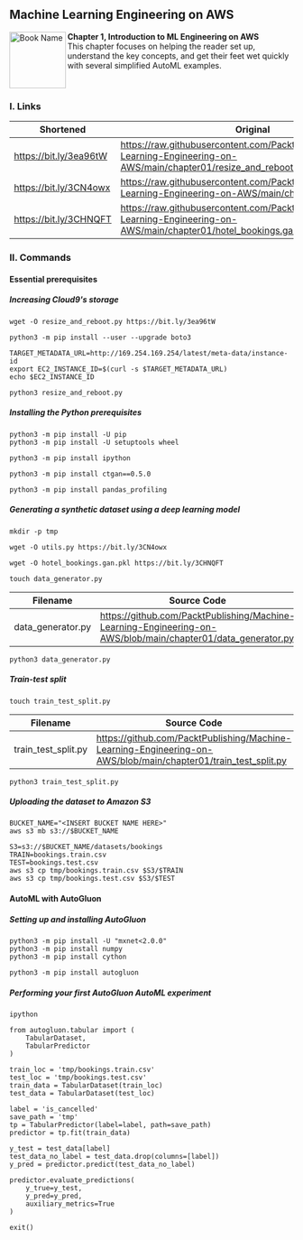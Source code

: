## Machine Learning Engineering on AWS

<a href="https://www.packtpub.com/product/machine-learning-engineering-on-aws/9781803247595"><img src="https://static.packt-cdn.com/products/9781803247595/cover/smaller" alt="Book Name" height="100px" align="left"></a>

**Chapter 1, Introduction to ML Engineering on AWS** <br />
This chapter focuses on helping the reader set up, understand the key concepts, and get their feet wet quickly with several
simplified AutoML examples.

<br />

### I. Links

| Shortened              | Original                                                                                                                    |
|------------------------|-----------------------------------------------------------------------------------------------------------------------------|
| https://bit.ly/3ea96tW | https://raw.githubusercontent.com/PacktPublishing/Machine-Learning-Engineering-on-AWS/main/chapter01/resize_and_reboot.py   |
| https://bit.ly/3CN4owx | https://raw.githubusercontent.com/PacktPublishing/Machine-Learning-Engineering-on-AWS/main/chapter01/utils.py               |
| https://bit.ly/3CHNQFT | https://raw.githubusercontent.com/PacktPublishing/Machine-Learning-Engineering-on-AWS/main/chapter01/hotel_bookings.gan.pkl |

### II. Commands

#### Essential prerequisites

##### Increasing Cloud9's storage

```
wget -O resize_and_reboot.py https://bit.ly/3ea96tW

python3 -m pip install --user --upgrade boto3

TARGET_METADATA_URL=http://169.254.169.254/latest/meta-data/instance-id
export EC2_INSTANCE_ID=$(curl -s $TARGET_METADATA_URL)
echo $EC2_INSTANCE_ID

python3 resize_and_reboot.py
```

##### Installing the Python prerequisites

```
python3 -m pip install -U pip
python3 -m pip install -U setuptools wheel

python3 -m pip install ipython

python3 -m pip install ctgan==0.5.0

python3 -m pip install pandas_profiling
```

##### Generating a synthetic dataset using a deep learning model

```
mkdir -p tmp

wget -O utils.py https://bit.ly/3CN4owx

wget -O hotel_bookings.gan.pkl https://bit.ly/3CHNQFT

touch data_generator.py
```

| Filename          | Source Code                                                                                                  |
|-------------------|--------------------------------------------------------------------------------------------------------------|
| data_generator.py | https://github.com/PacktPublishing/Machine-Learning-Engineering-on-AWS/blob/main/chapter01/data_generator.py |

```
python3 data_generator.py
```

##### Train-test split

```
touch train_test_split.py
```

| Filename            | Source Code                                                                                                    |
|---------------------|----------------------------------------------------------------------------------------------------------------|
| train_test_split.py | https://github.com/PacktPublishing/Machine-Learning-Engineering-on-AWS/blob/main/chapter01/train_test_split.py |

```
python3 train_test_split.py
```

##### Uploading the dataset to Amazon S3

```
BUCKET_NAME="<INSERT BUCKET NAME HERE>" 
aws s3 mb s3://$BUCKET_NAME

S3=s3://$BUCKET_NAME/datasets/bookings 
TRAIN=bookings.train.csv 
TEST=bookings.test.csv
aws s3 cp tmp/bookings.train.csv $S3/$TRAIN 
aws s3 cp tmp/bookings.test.csv $S3/$TEST
```

#### AutoML with AutoGluon

##### Setting up and installing AutoGluon

```
python3 -m pip install -U "mxnet<2.0.0" 
python3 -m pip install numpy
python3 -m pip install cython

python3 -m pip install autogluon
```

##### Performing your first AutoGluon AutoML experiment

```
ipython

from autogluon.tabular import ( 
    TabularDataset,
    TabularPredictor
)

train_loc = 'tmp/bookings.train.csv' 
test_loc = 'tmp/bookings.test.csv' 
train_data = TabularDataset(train_loc) 
test_data = TabularDataset(test_loc)

label = 'is_cancelled' 
save_path = 'tmp'
tp = TabularPredictor(label=label, path=save_path)
predictor = tp.fit(train_data) 

y_test = test_data[label]
test_data_no_label = test_data.drop(columns=[label])
y_pred = predictor.predict(test_data_no_label)

predictor.evaluate_predictions(
    y_true=y_test,
    y_pred=y_pred,
    auxiliary_metrics=True
)

exit()
```
